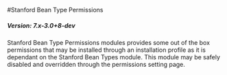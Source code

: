 #Stanford Bean Type Permissions
##### Version: 7.x-3.0+8-dev

Stanford Bean Type Permissions modules provides some out of the box permissions that may be installed through an installation profile as it is dependant on the Stanford Bean Types module. This module may be safely disabled and overridden through the permissions setting page.
